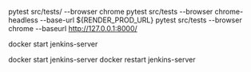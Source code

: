 pytest src/tests/ --browser chrome
pytest src/tests --browser chrome-headless --base-url ${RENDER_PROD_URL}
pytest src/tests --browser chrome --baseurl http://127.0.0.1:8000/


docker start jenkins-server


docker start jenkins-server
docker restart jenkins-server

